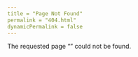 ```yaml
---
title = "Page Not Found"
permalink = "404.html"
dynamicPermalink = false
---
```


The requested page “<span id="pathnameSpan"></span><script>pathnameSpan.textContent = location.pathname</script>” could not be found.
